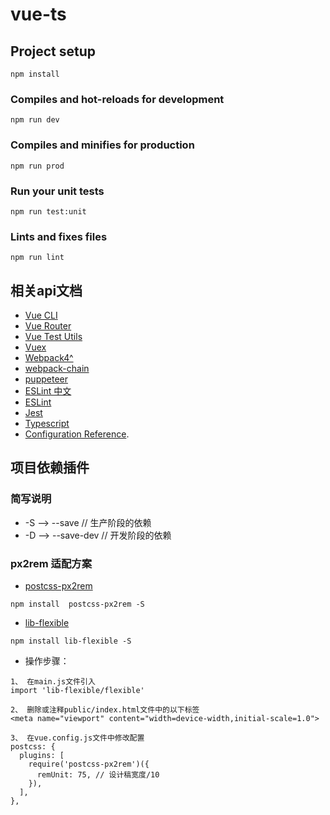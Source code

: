 # vue-ts

## Project setup
```
npm install
```

### Compiles and hot-reloads for development
```
npm run dev
```

### Compiles and minifies for production
```
npm run prod
```

### Run your unit tests
```
npm run test:unit
```

### Lints and fixes files
```
npm run lint
```

## 相关api文档
* [Vue CLI](https://cli.vuejs.org/zh/guide/)
* [Vue Router](https://router.vuejs.org/zh/)
* [Vue Test Utils](https://vue-test-utils.vuejs.org/zh/guides/)
* [Vuex](https://vuex.vuejs.org/zh/)
* [Webpack4^](https://webpack.js.org/concepts/)
* [webpack-chain](https://github.com/neutrinojs/webpack-chain)
* [puppeteer](https://zhaoqize.github.io/puppeteer-api-zh_CN/#/)
* [ESLint 中文](http://eslint.cn/)
* [ESLint](https://eslint.vuejs.org)
* [Jest](https://jestjs.io/)
* [Typescript](https://typescript.bootcss.com/)
* [Configuration Reference](https://cli.vuejs.org/config/).

## 项目依赖插件


### 简写说明
* -S --> --save  // 生产阶段的依赖
* -D --> --save-dev  // 开发阶段的依赖

### px2rem 适配方案

* [postcss-px2rem](https://www.sogou.com/link?url=hedJjaC291M94sQej51f1MOnl7gebL35rOr7Ga-Xdn_EJTc8qaFczF5A7z5QkkP-)
```
npm install  postcss-px2rem -S
```
* [lib-flexible](https://github.com/amfe/lib-flexible)
```
npm install lib-flexible -S
```
* 操作步骤：
```
1、 在main.js文件引入
import 'lib-flexible/flexible'

2、 删除或注释public/index.html文件中的以下标签
<meta name="viewport" content="width=device-width,initial-scale=1.0">

3、 在vue.config.js文件中修改配置
postcss: {
  plugins: [
    require('postcss-px2rem')({
      remUnit: 75, // 设计稿宽度/10
    }),
  ],
},
```